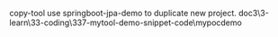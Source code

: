 


copy-tool use springboot-jpa-demo to duplicate new project.
doc3\3-learn\33-coding\337-mytool-demo-snippet-code\mypocdemo

